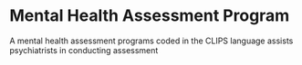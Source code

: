 # Mental Health Assessment Program
A mental health assessment programs coded in the CLIPS language assists psychiatrists in conducting assessment
